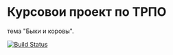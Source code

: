 # Курсовои проект по ТРПО
тема "Быки и коровы".

  [![Build Status](https://travis-ci.org/esheNid/bulls-and-cows.svg?branch=master)](https://travis-ci.org/esheNid/bulls-and-cows)
